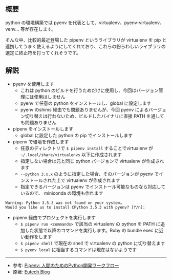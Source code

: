 ## 概要
python の環境構築では pyenv を代表として、virtualenv、pyenv-virtualenv、venv... 等が存在します。

そんな中、比較的最近登場した pipenv というライブラリが virtualenv を pip と連携してうまく使えるようにしてくれており、これらの紛らわしいライブラリの選定に終止符を打ってくれそうです。

## 解説
- pyenv を使用します
    - これは python のビルドを行うためだけに使用し、今回はバージョン管理には使用はしません
    - pyenv で任意の python をインストールし、global に設定します
    - pyenv のshims 経由でも問題ありませんが、今回 pyenv によるバージョン切り替えは行わないため、ビルドしたバイナリに直接 PATH を通しても問題ありません
- pipenv をインストールします
    - global に設定した python の pip でインストールします
- pipenv で環境を作成します
    - 任意のディレクトリで `$ pipenv install` することでvirtualenv が `~/.local/share/virtualenvs` 以下に作成されます
    - 指定しない場合は元と同じ python バージョンで virtualenv が作成されます
    - `--python 3.x.x` のように指定した場合、そのバージョンが pyenv でインストールされた上で virtualenv が作成されます
    - 指定できるバージョンは pyenv でインストール可能なものなら対応しているので、 miniconda の環境も作れます

```
Warning: Python 3.5.3 was not found on your system…
Would you like us to install CPython 3.5.3 with pyenv? [Y/n]:
```

- pipenv 経由でプロジェクトを実行します
    - `$ pipenv run <commands>` で該当の virtualenv の python を PATH に追加した状態で以降のコマンドを実行します。Ruby の bundle exec に近い動作をします
    - `$ pipenv shell` で現在の shell で virtualenv の python に切り替えます
    - `$ pyenv local` に相当するコマンドは現在はないようです

---

- 参考: [Pipenv: 人間のためのPython開発ワークフロー](http://pipenv-ja.readthedocs.io/ja/translate-ja/)
- 原著: [Eutech Blog](https://blog.euxn.me/entry/2017-11-19_python-env-by-pyenv-and-pipenv/)
